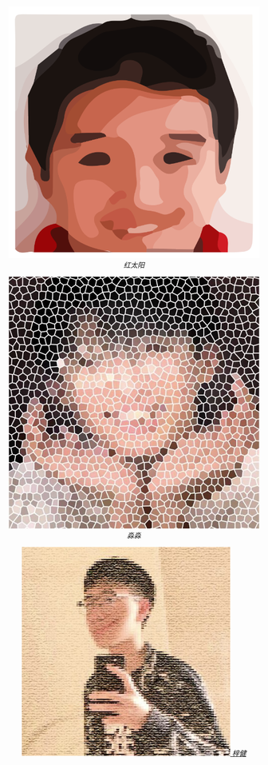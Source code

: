 <center>

![](files/红太阳.png)
*红太阳*

![](files/淼淼.jpg)
*淼淼*

[![](files/梓健.jpg)
*梓健*](//Other/色图.html)

</center>
